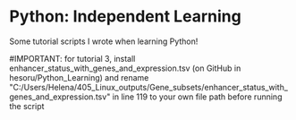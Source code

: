 # Python: Independent Learning
Some tutorial scripts I wrote when learning Python!

#IMPORTANT: for tutorial 3, install enhancer_status_with_genes_and_expression.tsv (on GitHub in hesoru/Python_Learning) and rename "C:/Users/Helena/405_Linux_outputs/Gene_subsets/enhancer_status_with_genes_and_expression.tsv" in line 119 to your own file path before running the script
